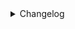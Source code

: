 <details>
<summary>Changelog</summary>

### 0.3.4

Alexa: add option to not auto enable devices (#1615)


### 0.3.3

google-home/alexa: republish with new sdk for media converter


### 0.3.2

alexa: fix syncedDevices being undefined


### 0.3.1

alexa/google-home: fix potential vulnerability. do not allow local network control using cloud tokens belonging to a different user. the plugins are now locked to a specific scrypted cloud account once paired.


### 0.3.0

alexa/google-home: additional auth token checks to harden endpoints for cloud sharing
alexa: removed unneeded packages (#1319)
alexa: added support for `light`, `outlet`, and `fan` device types (#1318)


### 0.2.10

alexa: fix potential response race


### 0.2.9

alexa: fix race condition in sendResponse


### 0.2.8

alexa: display camera on doorbell press (#1066)


### 0.2.7

alexa: added helpful error messages regarding token expiration (#1007)


### 0.2.6

alexa: fix doorbells


### 0.2.5

alexa: publish w/ storage fix


### 0.2.4

alexa: add setting to publish debug events to console (#685)


### 0.2.3

webrtc/alexa: add option to disable TURN on peers that already have externally reachable addresses


### 0.2.1

alexa: set screen ratio to 720p (#625)


### 0.2.0

alexa: refactor code structure (#606)


### 0.1.0

alexa: ensure we are talking to the correct API endpoint (#580)


### 0.0.20

alexa: provide hint that medium resolution is always used.


### 0.0.19

various: minor cleanups
alexa: added logging around `tokenInfo` resets (#488)
sdk: rename sdk.version to sdk.serverVersion
plugins: update tsconfig.json
alexa: publish beta


### 0.0.18

alexa: rethrow login failure error
added support for type `Garage` and refactored the controller for future support (#479)
updated install instructions (#478)
webrtc/alexa: fix race condition with intercoms and track not received yet.


### 0.0.17

alexa: close potential security hole if scrypted is exposed to the internet directly (ie, user is not using the cloud plugin against recommendations)


### 0.0.16

plugins: remove postinstall
plugins: add tsconfig.json
alexa: doorbell motion sensor support


### 0.0.15

alexa: fix harmless crash in log


### 0.0.14

alexa: fix empty endpoint list


### 0.0.13

all: prune package.json
alexa: fix doorbell syncing


### 0.0.12

alexa: publish


### 0.0.10

alexa: 2 way audio


### 0.0.4

alexa: 2 way audio
alexa: motion events


### 0.0.3

webrtc: refactor
alexa: use rtc signaling channel
alexa: publish


### 0.0.1

alexa: doorbells
alexa: sync devices properly
alexa: add camera/doorbell, fix webrtc to work with amazon reqs
alexa: initial pass with working cameras
cloud: stub out alexa


</details>

